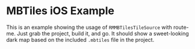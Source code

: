 # MBTiles iOS Example

This is an example showing the usage of `RMMBTilesTileSource` with route-me.
Just grab the project, build it, and go. It should show a sweet-looking dark
map based on the included `.mbtiles` file in the project.